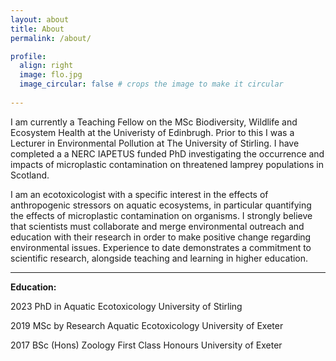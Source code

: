 ```yaml
---
layout: about
title: About
permalink: /about/

profile:
  align: right
  image: flo.jpg
  image_circular: false # crops the image to make it circular
  
---
```

I am currently a Teaching Fellow on the MSc Biodiversity, Wildlife and Ecosystem Health at the Univeristy of Edinbrugh. Prior to this I was a Lecturer in Environmental Pollution at The University of Stirling. I have completed a a NERC IAPETUS funded PhD investigating the occurrence and impacts of microplastic contamination on threatened lamprey populations in Scotland.

I am an ecotoxicologist with a specific interest in the effects of anthropogenic stressors on aquatic ecosystems, in particular quantifying the effects of microplastic contamination on organisms. I strongly believe that scientists must collaborate and merge environmental outreach and education with their research in order to make positive change regarding environmental issues. Experience to date demonstrates a commitment to scientific research, alongside teaching and learning in higher education.

---

**Education:** 
<p> 2023 PhD in Aquatic Ecotoxicology University of Stirling
<p> 2019 MSc by Research Aquatic Ecotoxicology University of Exeter
<p> 2017 BSc (Hons) Zoology First Class Honours University of Exeter

